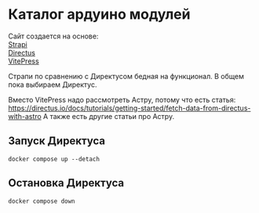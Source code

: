 Каталог ардуино модулей
=======================

Сайт создается на основе:  
[Strapi](https://strapi.io/)  
[Directus](https://directus.io/)  
[VitePress](https://vitepress.dev/)  

Страпи по сравнению с Директусом бедная на функционал. В общем пока выбираем Директус.

Вместо VitePress надо рассмотреть Астру, потому что есть статья: 
https://directus.io/docs/tutorials/getting-started/fetch-data-from-directus-with-astro
А также есть другие статьи про Астру.

Запуск Директуса
----------------

```shell
docker compose up --detach
```

Остановка Директуса
----------------

```shell
docker compose down
```